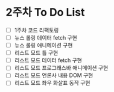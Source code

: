 # 2주차 To Do List

- [ ] 1주차 코드 리팩토링
- [ ] 뉴스 롤링 데이터 fetch 구현
- [ ] 뉴스 롤링 애니메이션 구현
- [ ] 리스트 모드 틀 구현
- [ ] 리스트 모드 데이터 fetch 구현
- [ ] 리스트 모드 프로그래스바 애니메이션 구현
- [ ] 리스트 모드 언론사 내용 DOM 구현
- [ ] 리스트 모드 좌우 화살표 동작 구현
